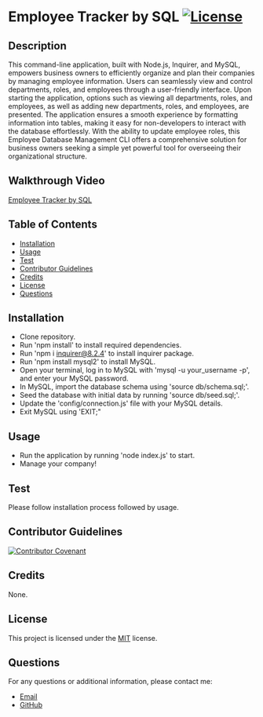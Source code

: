 # Employee Tracker by SQL [![License](https://img.shields.io/badge/license-MIT-blue.svg)](https://opensource.org/licenses/MIT)

## Description
This command-line application, built with Node.js, Inquirer, and MySQL, empowers business owners to efficiently organize and plan their companies by managing employee information. Users can seamlessly view and control departments, roles, and employees through a user-friendly interface. Upon starting the application, options such as viewing all departments, roles, and employees, as well as adding new departments, roles, and employees, are presented. The application ensures a smooth experience by formatting information into tables, making it easy for non-developers to interact with the database effortlessly. With the ability to update employee roles, this Employee Database Management CLI offers a comprehensive solution for business owners seeking a simple yet powerful tool for overseeing their organizational structure.

## Walkthrough Video
[Employee Tracker by SQL](https://drive.google.com/file/d/1Hnjxe_7qKveRsFfv9_5FzZUDdwX0oRM4/view?usp=drive_link)

## Table of Contents
- [Installation](#installation)
- [Usage](#usage)
- [Test](#test)
- [Contributor Guidelines](#contributor-guidelines)
- [Credits](@credits)
- [License](#license)
- [Questions](#questions)

## Installation
- Clone repository.
- Run 'npm install' to install required dependencies.
- Run 'npm i inquirer@8.2.4' to install inquirer package.
- Run 'npm install mysql2' to install MySQL.
- Open your terminal, log in to MySQL with 'mysql -u your_username -p', and enter your MySQL password.
- In MySQL, import the database schema using 'source db/schema.sql;'.
- Seed the database with initial data by running 'source db/seed.sql;'.
- Update the 'config/connection.js' file with your MySQL details.
- Exit MySQL using 'EXIT;"

## Usage
- Run the application by running 'node index.js' to start.
- Manage your company!

## Test
Please follow installation process followed by usage.

## Contributor Guidelines

[![Contributor Covenant](https://img.shields.io/badge/Contributor%20Covenant-2.1-4baaaa.svg)](code_of_conduct.md)

## Credits
None.

## License

This project is licensed under the [MIT](https://opensource.org/licenses/MIT) license.

## Questions

For any questions or additional information, please contact me:
- [Email](mailto:mariam.miladd@gmail.com?subject=[GitHub]%20Dev%20Connect)
- [GitHub](https://github.com/mariamdawood)
